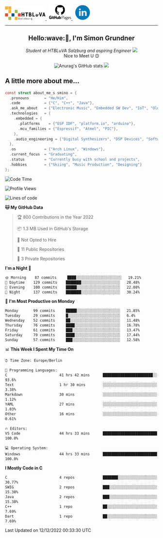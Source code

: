 <p>
 <a href="http://www.htl-salzburg.ac.at/startseite.html">
  <picture>
   <source media="(prefers-color-scheme: dark)" srcset="/images/htlbla_logo_weiss.png" height="45"/>
   <img alt="HTBLuVA Salzburg" src="/images/htlbla_logo_schwarz.png" height="45"/>
  </picture>
 </a> &nbsp;
 <a href="https://s-grundner.github.io/">
  <picture>
   <source media="(prefers-color-scheme: dark)" srcset="/images/pages_weiss.png" height="50"/>
   <img alt="Pages" src="/images/pages.png" height="50"/>
  </picture>
 </a> &nbsp;
 <a href="https://www.linkedin.com/in/simon-grundner-b0b9b8228/">
  <img alt="LinkedIn" src="/images/LinkedIn.png" height="50"/>
 </a>
</p>

---

<h2 align="center">Hello:wave:🏻, I'm Simon Grundner</h2>
<p align="center"><em>Student at HTBLuVA Salzburg and aspiring Engineer
</a><img src="https://media.giphy.com/media/WUlplcMpOCEmTGBtBW/giphy.gif" width="30"></em><br>
Nice to Meet U 😊</p>

<p align="center"><img dipslay="inline-block" src="https://github-readme-stats.vercel.app/api?username=s-grundner&amp;count_private=true&amp;show_icons=true&amp;theme=tokyonight" alt="Anurag's GitHub stats" />
 <img dipslay="inline-block" width="340"src="images/e6cb4de279254053b04e8305f4706497.gif"/></p>
 
<h2 clear="right"> A little more about me...</h2>
  
```c
const struct about_me_s smino = {
  .pronouns       = "He/Him",
  .code           = {"C", "C++", "Java"},
  .ask_me_about   = {"Electronic Music", "Embedded SW Dev", "IoT", "Old Japanese Cars"},
  .technologies   = { 
    .embedded = {
      .platforms    = {"ESP IDF", "platform.io", "arduino"},
      .mcu_families = {"Espressif", "Atmel", "PIC"},
    },
    .audio_engineering = {"Digital Synthesizers", "DSP Devices", "Software Sounddesign"},
  },
  .os             = {"Arch Linux", "Windows"},
  .current_focus  = "Graduating",
  .status         = "Currently busy with school and projects",
  .hobbies        = {"Skiing", "Music Production", "Designing"}
};
 ```
 

<!--START_SECTION:waka-->
![Code Time](http://img.shields.io/badge/Code%20Time-44%20hrs%2033%20mins-blue)

![Profile Views](http://img.shields.io/badge/Profile%20Views-237-blue)

![Lines of code](https://img.shields.io/badge/From%20Hello%20World%20I%27ve%20Written-555%20Thousand%20lines%20of%20code-blue)

**🐱 My GitHub Data** 

> 🏆 800 Contributions in the Year 2022
 > 
> 📦 1.3 MB Used in GitHub's Storage 
 > 
> 🚫 Not Opted to Hire
 > 
> 📜 11 Public Repositories 
 > 
> 🔑 3 Private Repositories  
 > 
**I'm a Night 🦉** 

```text
🌞 Morning    87 commits     ████░░░░░░░░░░░░░░░░░░░░░   19.21% 
🌆 Daytime    129 commits    ███████░░░░░░░░░░░░░░░░░░   28.48% 
🌃 Evening    100 commits    █████░░░░░░░░░░░░░░░░░░░░   22.08% 
🌙 Night      137 commits    ███████░░░░░░░░░░░░░░░░░░   30.24%

```
📅 **I'm Most Productive on Monday** 

```text
Monday       99 commits     █████░░░░░░░░░░░░░░░░░░░░   21.85% 
Tuesday      29 commits     █░░░░░░░░░░░░░░░░░░░░░░░░   6.4% 
Wednesday    52 commits     ██░░░░░░░░░░░░░░░░░░░░░░░   11.48% 
Thursday     76 commits     ████░░░░░░░░░░░░░░░░░░░░░   16.78% 
Friday       61 commits     ███░░░░░░░░░░░░░░░░░░░░░░   13.47% 
Saturday     79 commits     ████░░░░░░░░░░░░░░░░░░░░░   17.44% 
Sunday       57 commits     ███░░░░░░░░░░░░░░░░░░░░░░   12.58%

```


📊 **This Week I Spent My Time On** 

```text
⌚︎ Time Zone: Europe/Berlin

💬 Programming Languages: 
C                        41 hrs 42 mins      ███████████████████████░░   93.6% 
Text                     1 hr 30 mins        ░░░░░░░░░░░░░░░░░░░░░░░░░   3.38% 
Markdown                 30 mins             ░░░░░░░░░░░░░░░░░░░░░░░░░   1.12% 
YAML                     27 mins             ░░░░░░░░░░░░░░░░░░░░░░░░░   1.03% 
Other                    16 mins             ░░░░░░░░░░░░░░░░░░░░░░░░░   0.61%

🔥 Editors: 
VS Code                  44 hrs 33 mins      █████████████████████████   100.0%

💻 Operating System: 
Windows                  44 hrs 33 mins      █████████████████████████   100.0%

```

**I Mostly Code in C** 

```text
C                        4 repos             ███████░░░░░░░░░░░░░░░░░░   30.77% 
SWIG                     2 repos             ███░░░░░░░░░░░░░░░░░░░░░░   15.38% 
Java                     2 repos             ███░░░░░░░░░░░░░░░░░░░░░░   15.38% 
C++                      1 repo              ██░░░░░░░░░░░░░░░░░░░░░░░   7.69% 
Dart                     1 repo              ██░░░░░░░░░░░░░░░░░░░░░░░   7.69%

```



 Last Updated on 12/12/2022 00:33:30 UTC
<!--END_SECTION:waka-->
